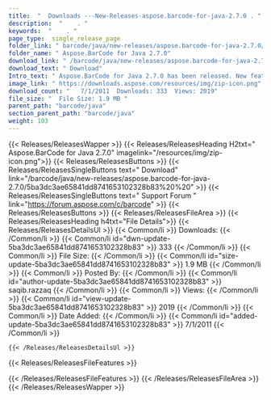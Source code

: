 ```yaml
---
title:  "  Downloads ---New-Releases-aspose.barcode-for-java-2.7.0 . " 
description:  "    . " 
keywords:  "    . " 
page_type:  single_release_page
folder_link: " barcode/java/new-releases/aspose.barcode-for-java-2.7.0/"
folder_name: " Aspose.BarCode for Java 2.7.0"
download_link: " /barcode/java/new-releases/aspose.barcode-for-java-2.7.0/5ba3dc3ae65841dd8741653102328b83"
download_text: " Download"
Intro_text: " Aspose.BarCode for Java 2.7.0 has been released. New features and bug fixes prov..."
image_link: " https://downloads.aspose.com/resources/img/zip-icon.png"
download_count: "   7/1/2011  Downloads: 333  Views: 2019"
file_size: "  File Size: 1.9 MB "
parent_path: "barcode/java"
section_parent_path: "barcode/java"
weight: 103 
---
```


{{< Releases/ReleasesWapper >}}
  {{< Releases/ReleasesHeading H2txt=" Aspose.BarCode for Java 2.7.0" imagelink="/resources/img/zip-icon.png">}}
  {{< Releases/ReleasesButtons >}}
    {{< Releases/ReleasesSingleButtons text=" Download" link="/barcode/java/new-releases/aspose.barcode-for-java-2.7.0/5ba3dc3ae65841dd8741653102328b83%20%20" >}}
    {{< Releases/ReleasesSingleButtons text=" Support Forum " link="https://forum.aspose.com/c/barcode" >}}
  {{< Releases/ReleasesButtons >}}
  {{< Releases/ReleasesFileArea >}}
    {{< Releases/ReleasesHeading h4txt="File Details">}}
    {{< Releases/ReleasesDetailsUl >}}
            {{< Common/li  >}} Downloads: {{< /Common/li >}} 
      {{< Common/li id="dwn-update-5ba3dc3ae65841dd8741653102328b83" >}} 333 {{< /Common/li >}} 
      {{< Common/li  >}} File Size: {{< /Common/li >}} 
      {{< Common/li id="size-update-5ba3dc3ae65841dd8741653102328b83" >}} 1.9 MB {{< /Common/li >}} 
      {{< Common/li  >}} Posted By: {{< /Common/li >}} 
      {{< Common/li id="author-update-5ba3dc3ae65841dd8741653102328b83" >}} saqib.razzaq {{< /Common/li >}} 
      {{< Common/li  >}} Views: {{< /Common/li >}} 
      {{< Common/li id="view-update-5ba3dc3ae65841dd8741653102328b83" >}} 2019 {{< /Common/li >}} 
      {{< Common/li  >}} Date Added: {{< /Common/li >}} 
      {{< Common/li id="added-update-5ba3dc3ae65841dd8741653102328b83" >}} 7/1/2011 {{< /Common/li >}} 

    {{< /Releases/ReleasesDetailsUl >}}

  {{< Releases/ReleasesFileFeatures >}}
      
  {{< /Releases/ReleasesFileFeatures >}}
 {{< /Releases/ReleasesFileArea >}}
{{< /Releases/ReleasesWapper >}}


